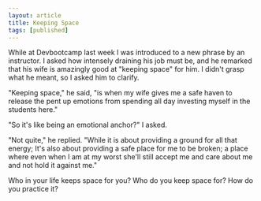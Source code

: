 ```yaml
---
layout: article
title: Keeping Space
tags: [published]
---
```


While at Devbootcamp last week I was introduced to a new phrase by an
instructor. I asked how intensely draining his job must be, and he remarked
that his wife is amazingly good at "keeping space" for him. I didn't grasp what
he meant, so I asked him to clarify.

"Keeping space," he said, "is when my wife gives me a safe haven to release the
pent up emotions from spending all day investing myself in the students here."

"So it's like being an emotional anchor?" I asked.

"Not quite," he replied. "While it is about providing a ground for all that
energy; It's also about providing a safe place for me to be broken;  a place
where even when I am at my worst she'll still accept me and care about me and
not hold it against me."

Who in your life keeps space for you? Who do you keep space for? How do you
practice it?
